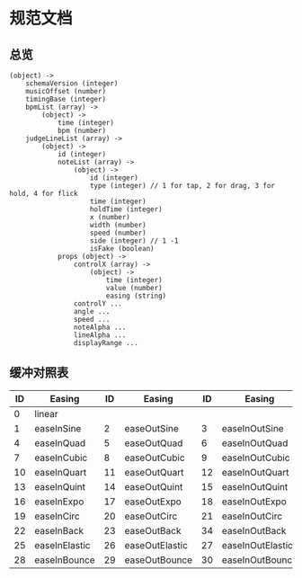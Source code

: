 # 规范文档

## 总览

```
(object) ->
    schemaVersion (integer)
    musicOffset (number)
    timingBase (integer)
    bpmList (array) ->
        (object) ->
            time (integer)
            bpm (number)
    judgeLineList (array) ->
        (object) ->
            id (integer)
            noteList (array) ->
                (object) ->
                    id (integer)
                    type (integer) // 1 for tap, 2 for drag, 3 for hold, 4 for flick
                    time (integer)
                    holdTime (integer)
                    x (number)
                    width (number)
                    speed (number)
                    side (integer) // 1 -1
                    isFake (boolean)
            props (object) ->
                controlX (array) ->
                    (object) ->
                        time (integer)
                        value (number)
                        easing (string)
                controlY ...
                angle ...
                speed ...
                noteAlpha ...
                lineAlpha ...
                displayRange ...
```

## 缓冲对照表

| ID  | Easing        | ID  | Easing         | ID  | Easing           |
| --- | ------------- | --- | -------------- | --- | ---------------- |
| 0   | linear        |     |                |     |                  |
| 1   | easeInSine    | 2   | easeOutSine    | 3   | easeInOutSine    |
| 4   | easeInQuad    | 5   | easeOutQuad    | 6   | easeInOutQuad    |
| 7   | easeInCubic   | 8   | easeOutCubic   | 9   | easeInOutCubic   |
| 10  | easeInQuart   | 11  | easeOutQuart   | 12  | easeInOutQuart   |
| 13  | easeInQuint   | 14  | easeOutQuint   | 15  | easeInOutQuint   |
| 16  | easeInExpo    | 17  | easeOutExpo    | 18  | easeInOutExpo    |
| 19  | easeInCirc    | 20  | easeOutCirc    | 21  | easeInOutCirc    |
| 22  | easeInBack    | 23  | easeOutBack    | 34  | easeInOutBack    |
| 25  | easeInElastic | 26  | easeOutElastic | 27  | easeInOutElastic |
| 28  | easeInBounce  | 29  | easeOutBounce  | 30  | easeInOutBounce  |
